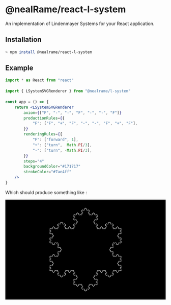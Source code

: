 # @nealRame/react-l-system

An implementation of Lindenmayer Systems for your React application.

## Installation
```sh
> npm install @nealrame/react-l-system
```

## Example

```jsx
import * as React from "react"

import { LSystemSVGRenderer } from "@nealrame/l-system"

const app = () => {
    return <LSystemSVGRenderer
        axiom={["F", "-", "-", "F", "-", "-", "F"]}
        productionRules={{
            "F": ["F", "+", "F", "-", "-", "F", "+", "F"],
        }}
        renderingRules={{
            "F": ["forward", 1],
            "+": ["turn",  Math.PI/3],
            "-": ["turn", -Math.PI/3],
        }}
        steps="4"
        backgroundColor="#171717"
        strokeColor="#7ae4ff"
    />
}
```

Which should produce something like :
<p align="center"><img src="./docs/images/koch_snowflake.png"/></p>
